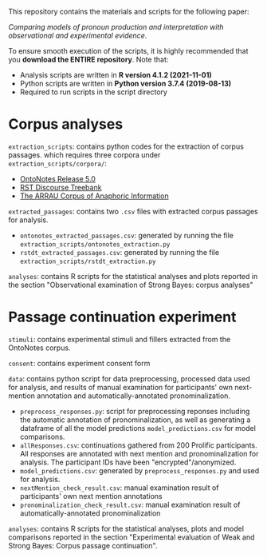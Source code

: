 This repository contains the materials and scripts for the following paper:

*Comparing models of pronoun production and interpretation with observational and experimental evidence*.

To ensure smooth execution of the scripts, it is highly recommended that you **download the ENTIRE repository**. Note that:

 * Analysis scripts are written in __R version 4.1.2 (2021-11-01)__
 * Python scripts are written in __Python version 3.7.4 (2019-08-13)__ 
 * Required to run scripts in the script directory



# Corpus analyses

`extraction_scripts`: contains python codes for the extraction of corpus passages. which requires three corpora under `extraction_scripts/corpora/`: 

* [OntoNotes Release 5.0](https://catalog.ldc.upenn.edu/LDC2013T19)
* [RST Discourse Treebank](https://catalog.ldc.upenn.edu/LDC2002T07)
* [The ARRAU Corpus of Anaphoric Information](https://catalog.ldc.upenn.edu/LDC2013T22)

`extracted_passages`: contains two `.csv` files with extracted corpus passages for analysis. 

* `ontonotes_extracted_passages.csv`: generated by running the file `extraction_scripts/ontonotes_extraction.py`
* `rstdt_extracted_passages.csv`: generated by running the file `extraction_scripts/rstdt_extraction.py`

`analyses`: contains R scripts for the statistical analyses and plots reported in the section "Observational examination of Strong Bayes: corpus analyses"  



# Passage continuation experiment

`stimuli`: contains experimental stimuli and fillers extracted from the OntoNotes corpus.

`consent`: contains experiment consent form 

`data`: contains python script for data preprocessing, processed data used for analysis, and results of manual examination for participants' own next-mention annotation and automatically-annotated pronominalization.  

* `preprocess_responses.py`: script for preprocessing reponses including the automatic annotation of pronominalization, as well as generating a dataframe of all the model predictions `model_predictions.csv` for model comparisons. 
* `allResponses.csv`: continuations gathered from 200 Prolific participants. All responses are annotated with next mention and pronominalization for analysis. The participant IDs have been "encrypted"/anonymized.
* `model_predictions.csv`: generated by `preprocess_responses.py` and used for analysis.
* `nextMention_check_result.csv`: manual examination result of participants' own next mention annotations
* `pronominalization_check_result.csv`: manual examination result of automatically-annotated pronominalization

`analyses`: contains R scripts for the statistical analyses, plots and model comparisons reported in the section "Experimental evaluation of Weak and Strong Bayes: Corpus passage continuation".  


